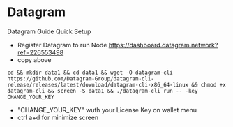 # Datagram
Datagram Guide Quick Setup
- Register Datagram to run Node https://dashboard.datagram.network?ref=226553498
- copy above
```
cd && mkdir data1 && cd data1 && wget -O datagram-cli https://github.com/Datagram-Group/datagram-cli-release/releases/latest/download/datagram-cli-x86_64-linux && chmod +x datagram-cli && screen -S data1 && ./datagram-cli run -- -key CHANGE_YOUR_KEY
```
- "CHANGE_YOUR_KEY" wuth your License Key on wallet menu
- ctrl a+d for minimize screen

